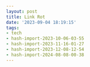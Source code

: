 ```yaml
---
layout: post
title: Link Rot
date: '2023-09-04 18:19:15'
tags:
- tech
- hash-import-2023-10-06-03-55
- hash-import-2023-11-16-01-27
- hash-import-2023-12-08-12-54
- hash-import-2024-08-08-00-38
---
```


